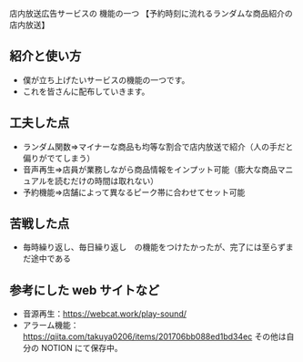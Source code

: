 店内放送広告サービスの 機能の一つ
【予約時刻に流れるランダムな商品紹介の店内放送】
## 紹介と使い方
- 僕が立ち上げたいサービスの機能の一つです。
- これを皆さんに配布していきます。
## 工夫した点
- ランダム関数⇒マイナーな商品も均等な割合で店内放送で紹介（人の手だと偏りがでてしまう）
- 音声再生⇒店員が業務しながら商品情報をインプット可能（膨大な商品マニュアルを読むだけの時間は取れない）
- 予約機能⇒店舗によって異なるピーク帯に合わせてセット可能

## 苦戦した点
- 毎時繰り返し、毎日繰り返し　の機能をつけたかったが、完了には至らずまだ途中である

## 参考にした web サイトなど
- 音源再生：https://webcat.work/play-sound/
- アラーム機能：https://qiita.com/takuya0206/items/201706bb088ed1bd34ec
  その他は自分の NOTION にて保存中。
